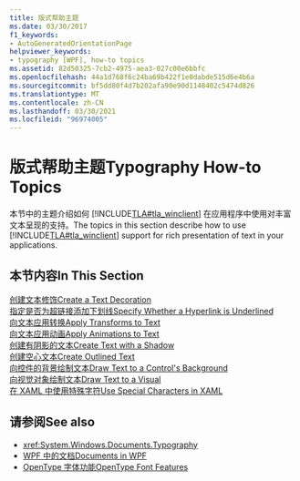 ```yaml
---
title: 版式帮助主题
ms.date: 03/30/2017
f1_keywords:
- AutoGeneratedOrientationPage
helpviewer_keywords:
- typography [WPF], how-to topics
ms.assetid: 82d50325-7cb2-4975-aea3-027c00e6bbfc
ms.openlocfilehash: 44a1d768f6c24ba69b422f1e0dabde515d6e4b6a
ms.sourcegitcommit: bf5dd80f4d7b202afa90e90d1148402c5474d826
ms.translationtype: MT
ms.contentlocale: zh-CN
ms.lasthandoff: 03/30/2021
ms.locfileid: "96974005"
---
```

# <a name="typography-how-to-topics"></a><span data-ttu-id="b7ddc-102">版式帮助主题</span><span class="sxs-lookup"><span data-stu-id="b7ddc-102">Typography How-to Topics</span></span>
<span data-ttu-id="b7ddc-103">本节中的主题介绍如何 [!INCLUDE[TLA#tla_winclient](../../../includes/tlasharptla-winclient-md.md)] 在应用程序中使用对丰富文本呈现的支持。</span><span class="sxs-lookup"><span data-stu-id="b7ddc-103">The topics in this section describe how to use [!INCLUDE[TLA#tla_winclient](../../../includes/tlasharptla-winclient-md.md)] support for rich presentation of text in your applications.</span></span>  
  
## <a name="in-this-section"></a><span data-ttu-id="b7ddc-104">本节内容</span><span class="sxs-lookup"><span data-stu-id="b7ddc-104">In This Section</span></span>  
 [<span data-ttu-id="b7ddc-105">创建文本修饰</span><span class="sxs-lookup"><span data-stu-id="b7ddc-105">Create a Text Decoration</span></span>](how-to-create-a-text-decoration.md)  
 [<span data-ttu-id="b7ddc-106">指定是否为超链接添加下划线</span><span class="sxs-lookup"><span data-stu-id="b7ddc-106">Specify Whether a Hyperlink is Underlined</span></span>](how-to-specify-whether-a-hyperlink-is-underlined.md)  
 [<span data-ttu-id="b7ddc-107">向文本应用转换</span><span class="sxs-lookup"><span data-stu-id="b7ddc-107">Apply Transforms to Text</span></span>](how-to-apply-transforms-to-text.md)  
 [<span data-ttu-id="b7ddc-108">向文本应用动画</span><span class="sxs-lookup"><span data-stu-id="b7ddc-108">Apply Animations to Text</span></span>](how-to-apply-animations-to-text.md)  
 [<span data-ttu-id="b7ddc-109">创建有阴影的文本</span><span class="sxs-lookup"><span data-stu-id="b7ddc-109">Create Text with a Shadow</span></span>](how-to-create-text-with-a-shadow.md)  
 [<span data-ttu-id="b7ddc-110">创建空心文本</span><span class="sxs-lookup"><span data-stu-id="b7ddc-110">Create Outlined Text</span></span>](how-to-create-outlined-text.md)  
 [<span data-ttu-id="b7ddc-111">向控件的背景绘制文本</span><span class="sxs-lookup"><span data-stu-id="b7ddc-111">Draw Text to a Control's Background</span></span>](how-to-draw-text-to-a-control-background.md)  
 [<span data-ttu-id="b7ddc-112">向视觉对象绘制文本</span><span class="sxs-lookup"><span data-stu-id="b7ddc-112">Draw Text to a Visual</span></span>](how-to-draw-text-to-a-visual.md)  
 [<span data-ttu-id="b7ddc-113">在 XAML 中使用特殊字符</span><span class="sxs-lookup"><span data-stu-id="b7ddc-113">Use Special Characters in XAML</span></span>](how-to-use-special-characters-in-xaml.md)  
  
## <a name="see-also"></a><span data-ttu-id="b7ddc-114">请参阅</span><span class="sxs-lookup"><span data-stu-id="b7ddc-114">See also</span></span>

- <xref:System.Windows.Documents.Typography>
- [<span data-ttu-id="b7ddc-115">WPF 中的文档</span><span class="sxs-lookup"><span data-stu-id="b7ddc-115">Documents in WPF</span></span>](documents-in-wpf.md)
- [<span data-ttu-id="b7ddc-116">OpenType 字体功能</span><span class="sxs-lookup"><span data-stu-id="b7ddc-116">OpenType Font Features</span></span>](opentype-font-features.md)
